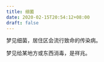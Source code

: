 ```yaml
---
title: 细菌
date: 2020-02-15T20:54:12+08:00
draft: false
---
```


梦见细菌，居住区会流行致命的传染病。

梦见给某地方或东西消毒，是祥兆。